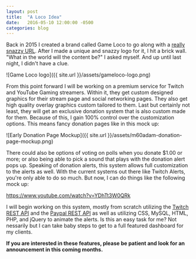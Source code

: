 ```yaml
---
layout: post
title:  "A Loco Idea"
date:   2016-05-10 12:00:00 -0500
categories: blog
---
```

Back in 2015 I created a brand called Game Loco to go along with a [really snazzy URL][gamelo.co]. After I made a unique and snazzy logo for it, I hit a brick wall. "What in the world will the content be?" I asked myself. And up until last night, I didn't have a clue.

![Game Loco logo]({{ site.url }}/assets/gameloco-logo.png)

From this point forward I will be working on a premium service for Twitch and YouTube Gaming streamers. Within it, they get custom designed graphics for their stream page and social networking pages. They also get high quality overlay graphics custom tailored to them. Last but certainly not least, they will get an exclusive donation system that is also custom made for them. Because of this, I gain 100% control over the customization options. This means fancy donation pages like in this mock up:

![Early Donation Page Mockup]({{ site.url }}/assets/m60adam-donation-page-mockup.png)

There could also be options of voting on polls when you donate $1.00 or more; or also being able to pick a sound that plays with the donation alert pops up. Speaking of donation alerts, this system allows full customization to the alerts as well. With the current systems out there like Twitch Alerts, you're only able to do so much. But now, I can do things like the following mock up:

https://www.youtube.com/watch?v=YDhTt3W0QRk

I will begin working on this system, mostly from scratch utilizing the [Twitch REST API][twitch-api] and the [Paypal REST API][paypal-api] as well as utilizing CSS, MySQL, HTML, PHP, and jQuery to animate the alerts. Is this an easy task for me? Not nessarily but I can take baby steps to get to a full featured dashboard for my clients.

**If you are interested in these features, please be patient and look for an announcement in this coming months.**

[gamelo.co]: http://gamelo.co
[twitch-api]: https://github.com/justintv/Twitch-API
[paypal-api]: https://developer.paypal.com/docs/api/
